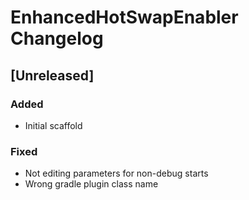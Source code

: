 <!-- Keep a Changelog guide -> https://keepachangelog.com -->

# EnhancedHotSwapEnabler Changelog

## [Unreleased]

### Added

- Initial scaffold

### Fixed

- Not editing parameters for non-debug starts
- Wrong gradle plugin class name
